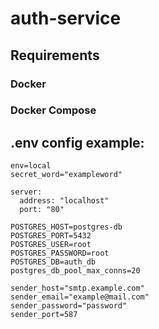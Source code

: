 # auth-service
## Requirements
### Docker
### Docker Compose
## .env config example:
```
env=local
secret_word="exampleword"

server:
  address: "localhost"
  port: "80"

POSTGRES_HOST=postgres-db
POSTGRES_PORT=5432
POSTGRES_USER=root
POSTGRES_PASSWORD=root
POSTGRES_DB=auth_db
postgres_db_pool_max_conns=20

sender_host="smtp.example.com"
sender_email="example@mail.com"
sender_password="password"
sender_port=587
```
